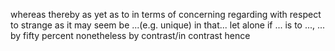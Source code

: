 whereas
thereby
as yet
as to
in terms of
concerning
regarding
with respect to
strange as it may seem
be ...(e.g. unique) in that...
let alone
if ... is to ..., ...
by fifty percent
nonetheless
by contrast/in contrast
hence